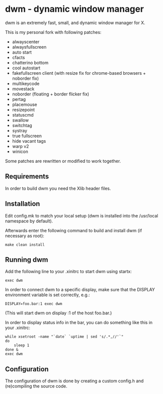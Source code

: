 dwm - dynamic window manager
============================
dwm is an extremely fast, small, and dynamic window manager for X.

This is my personal fork with following patches:

+ alwayscenter
+ alwaysfullscreen
+ auto start
+ cfacts
+ chatterino bottom
+ cool autostart
+ fakefullscreen client (with resize fix for chrome-based browsers + noborder fix)
+ multikeycode
+ movestack
+ noborder (floating + border flicker fix)
+ pertag
+ placemouse
+ resizepoint
+ statuscmd
+ swallow
+ switchtag
+ systray
+ true fullscreen
+ hide vacant tags
+ warp v2
+ winicon

Some patches are rewritten or modified to work together.


Requirements
------------
In order to build dwm you need the Xlib header files.


Installation
------------
Edit config.mk to match your local setup (dwm is installed into
the /usr/local namespace by default).

Afterwards enter the following command to build and install dwm (if
necessary as root):

    make clean install


Running dwm
-----------
Add the following line to your .xinitrc to start dwm using startx:

    exec dwm

In order to connect dwm to a specific display, make sure that
the DISPLAY environment variable is set correctly, e.g.:

    DISPLAY=foo.bar:1 exec dwm

(This will start dwm on display :1 of the host foo.bar.)

In order to display status info in the bar, you can do something
like this in your .xinitrc:

    while xsetroot -name "`date` `uptime | sed 's/.*,//'`"
    do
    	sleep 1
    done &
    exec dwm


Configuration
-------------
The configuration of dwm is done by creating a custom config.h
and (re)compiling the source code.
